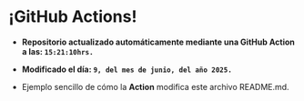 # ¡GitHub Actions!
* **Repositorio actualizado automáticamente mediante una GitHub Action a las: `15:21:10hrs.`**
* **Modificado el día: `9, del mes de junio, del año 2025.`**

* Ejemplo sencillo de cómo la **Action** modifica este archivo README.md.
